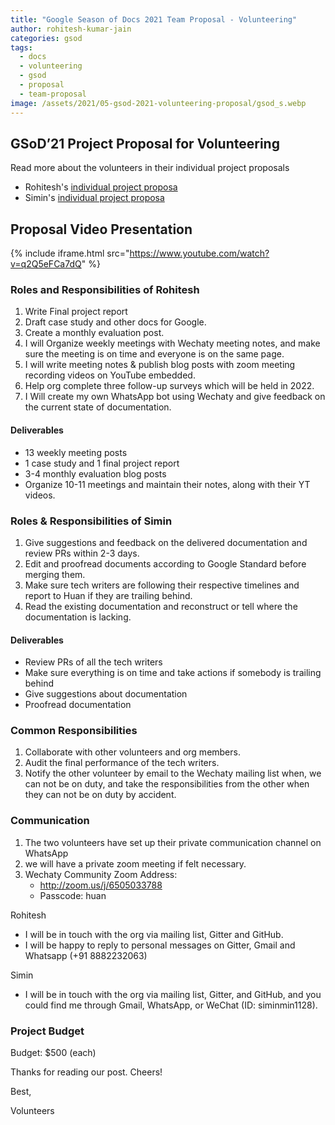 ```yaml
---
title: "Google Season of Docs 2021 Team Proposal - Volunteering"
author: rohitesh-kumar-jain
categories: gsod
tags:
  - docs
  - volunteering
  - gsod
  - proposal
  - team-proposal
image: /assets/2021/05-gsod-2021-volunteering-proposal/gsod_s.webp
---
```


## GSoD’21 Project Proposal for Volunteering

Read more about the volunteers in their individual project proposals

* Rohitesh's [individual project proposa](https://wechaty.js.org/2021/05/04/rohitesh-applicant-for-volunteering-gsod/)
* Simin's [individual project proposa](https://wechaty.js.org/2021/05/04/gsod21-simin-proposal/)

## Proposal Video Presentation

{% include iframe.html src="https://www.youtube.com/watch?v=q2Q5eFCa7dQ" %}

### Roles and Responsibilities of Rohitesh

1. Write Final project report
1. Draft case study and other docs for Google.
1. Create a monthly evaluation post.
1. I will Organize weekly meetings with Wechaty meeting notes, and make sure the meeting is on time and everyone is on the same page.
1. I will write meeting notes & publish blog posts with zoom meeting recording videos on YouTube embedded.
1. Help org complete three follow-up surveys which will be held in 2022.
1. I Will create my own WhatsApp bot using Wechaty and give feedback on the current state of documentation.

#### Deliverables

* 13 weekly meeting posts
* 1 case study and 1 final project report
* 3-4 monthly evaluation blog posts
* Organize 10-11 meetings and maintain their notes, along with their YT videos.

### Roles & Responsibilities of Simin

1. Give suggestions and feedback on the delivered documentation and review PRs within 2-3 days.
1. Edit and proofread documents according to Google Standard before merging them.
1. Make sure tech writers are following their respective timelines and report to Huan if they are trailing behind.
1. Read the existing documentation and reconstruct or tell where the documentation is lacking.

#### Deliverables

* Review PRs of all the tech writers
* Make sure everything is on time and take actions if somebody is trailing behind
* Give suggestions about documentation
* Proofread documentation

### Common Responsibilities

1. Collaborate with other volunteers and org members.
1. Audit the final performance of the tech writers.
1. Notify the other volunteer by email to the Wechaty mailing list when, we can not be on duty, and take the responsibilities from the other when they can not be on duty by accident.

### Communication

1. The two volunteers have set up their private communication channel on WhatsApp
1. we will have a private zoom meeting if felt necessary.
1. Wechaty Community Zoom Address:
    * <http://zoom.us/j/6505033788>
    * Passcode: huan

Rohitesh

* I will be in touch with the org via mailing list, Gitter and GitHub.
* I will be happy to reply to personal messages on Gitter, Gmail and Whatsapp (+91 8882232063)

Simin

* I will be in touch with the org via mailing list, Gitter, and GitHub, and you could find me through Gmail, WhatsApp, or WeChat (ID: siminmin1128).

### Project Budget

Budget: $500 (each)

Thanks for reading our post. Cheers!

Best,

Volunteers
